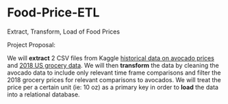 # Food-Price-ETL
Extract, Transform, Load of Food Prices

Project Proposal: 

We will **extract** 2 CSV files from Kaggle [historical data on avocado prices](https://www.kaggle.com/mathurinache/avocado-augmented) and [2018 US grocery data](https://www.kaggle.com/agatii/total-sale-2018-yearly-data-of-grocery-shop). We will then **transform** the data by cleaning the avocado data to include only relevant time frame comparisons and filter the 2018 grocery prices for relevant comparisons to avocados. We will treat the price per a certain unit (ie: 10 oz) as a primary key in order to **load** the data into a relational database.
 
